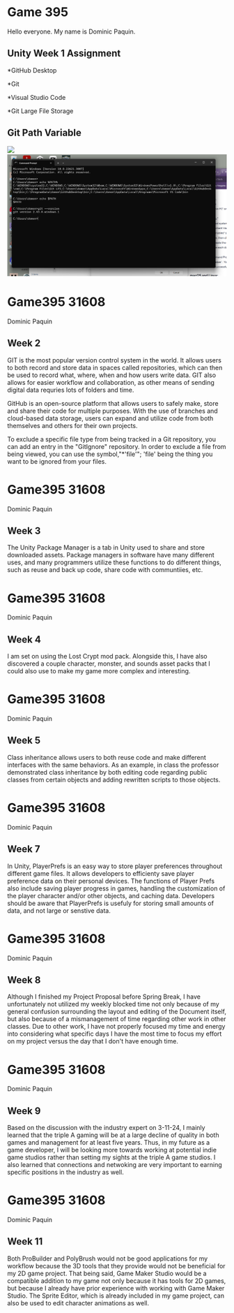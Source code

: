 # Game 395

Hello everyone. My name is Dominic Paquin.

## Unity Week 1 Assignment
*GitHub Desktop

*Git

*Visual Studio Code

*Git Large File Storage

## Git Path Variable
<img src= />![Alt text](<Screenshot (65).png>)

# Game395 31608
Dominic Paquin
## Week 2
GIT is the most popular version control system in the world. It allows users to both record and store data in spaces called repositories, which can then be used to record what, where, when and how users write data. GIT also allows for easier workflow and collaboration, as other means of sending digital data requries lots of folders and time. 

GitHub is an open-source platform that allows users to safely make, store and share their code for multiple purposes. With the use of branches and cloud-based data storage, users can expand and utilize code from both themselves and others for their own projects.

To exclude a specific file type from being tracked in a Git repository, you can add an entry in the "GitIgnore" repository. In order to exclude a file from being viewed, you can use the symbol,"*'file'"; 'file' being the thing you want to be ignored from your files.

# Game395 31608
Dominic Paquin
## Week 3
The Unity Package Manager is a tab in Unity used to share and store downloaded assets. Package managers in software have many different uses, and many programmers utilize these functions to do different things, such as reuse and back up code, share code with communtiies, etc.

# Game395 31608
Dominic Paquin
## Week 4
I am set on using the Lost Crypt mod pack. Alongside this, I have also discovered a couple character, monster, and sounds asset packs that I could also use to make my game more complex and interesting.

# Game395 31608
Dominic Paquin
## Week 5
Class inheritance allows users to both reuse code and make different interfaces with the same behaviors. As an example, in class the professor demonstrated class inheritance by both editing code regarding public classes from certain objects and adding rewritten scripts to those objects.

# Game395 31608
Dominic Paquin
## Week 7
In Unity, PlayerPrefs is an easy way to store player preferences throughout different game files. It allows developers to efficienty save player preference data on their personal devices. The functions of Player Prefs also include saving player progress in games, handling the customization of the player character and/or other objects, and caching data. Developers should be aware that PlayerPrefs is usefuly for storing small amounts of data, and not large or senstive data.

# Game395 31608
Dominic Paquin
## Week 8
Although I finished my Project Proposal before Spring Break, I have unfortunately not utilized my weekly blocked time not only because of my general confusion surrounding the layout and editing of the Document itself, but also because of a mismanagement of time regarding other work in other classes. Due to other work, I have not properly focused my time and energy into considering what specific days I have the most time to focus my effort on my project versus the day that I don't have enough time.

# Game395 31608
Dominic Paquin
## Week 9
Based on the discussion with the industry expert on 3-11-24, I mainly learned that the triple A gaming will be at a large decline of quality in both games and management for at least five years. Thus, in my future as a game developer, I will be looking more towards working at potential indie game studios rather than setting my sights at the triple A game studios. I also learned that connections and netwoking are very important to earning specific positions in the industry as well.

# Game395 31608
Dominic Paquin 
## Week 11
Both ProBuilder and PolyBrush would not be good applications for my workflow because the 3D tools that they provide would not be beneficial for my 2D game project. That being said, Game Maker Studio would be a compatible addition to my game not only because it has tools for 2D games, but because I already have prior experience with working with Game Maker Studio. The Sprite Editor, which is already included in my game project, can also be used to edit character animations as well.




